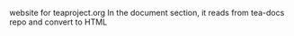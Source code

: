 website for teaproject.org
In the document section, it reads from tea-docs repo and convert to HTML
